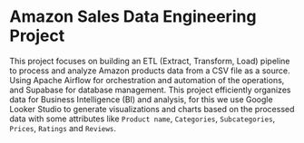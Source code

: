 <a id="readme-top"></a>
# Amazon Sales Data Engineering Project

This project focuses on building an ETL (Extract, Transform, Load) pipeline to process and analyze Amazon products data from a CSV file as a source. Using Apache Airflow for orchestration and automation of the operations, and Supabase for database management. This project efficiently organizes data for Business Intelligence (BI) and analysis, for this we use Google Looker Studio to generate visualizations and charts based on the processed data with some attributes like `Product name`, `Categories`, `Subcategories`, `Prices`, `Ratings` and `Reviews`.
